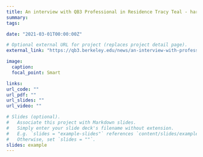 ```yaml
---
title: An interview with QB3 Professional in Residence Tracy Teal - harnessing community to support scientific research
summary:
tags:

date: "2021-03-01T00:00:00Z"

# Optional external URL for project (replaces project detail page).
external_link: "https://qb3.berkeley.edu/news/an-interview-with-professional-in-residence-tracy-teal-harnessing-community-to-support-scientific-research/"

image:
  caption:
  focal_point: Smart

links:
url_code: ""
url_pdf: ""
url_slides: ""
url_video: ""

# Slides (optional).
#   Associate this project with Markdown slides.
#   Simply enter your slide deck's filename without extension.
#   E.g. `slides = "example-slides"` references `content/slides/example-slides.md`.
#   Otherwise, set `slides = ""`.
slides: example
---
```

